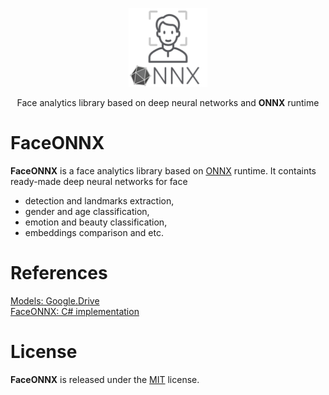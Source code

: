 <p align="center"><img width="25%" src="docs/FaceONNX.png" /></p>
<p align="center"> Face analytics library based on deep neural networks and <b>ONNX</b> runtime </p>  

# FaceONNX
**FaceONNX** is a face analytics library based on [ONNX](https://onnx.ai/) runtime. It containts ready-made deep neural networks for face
* detection and landmarks extraction,
* gender and age classification,
* emotion and beauty classification,
* embeddings comparison and etc.  

# References
[Models: Google.Drive](https://drive.google.com/drive/folders/1zfzHNeGju1r1-5vishZ--uaQNSorA0SJ?usp=sharing)  
[FaceONNX: C# implementation](https://github.com/FaceONNX/FaceONNX)  

# License
**FaceONNX** is released under the [MIT](LICENSE) license.
